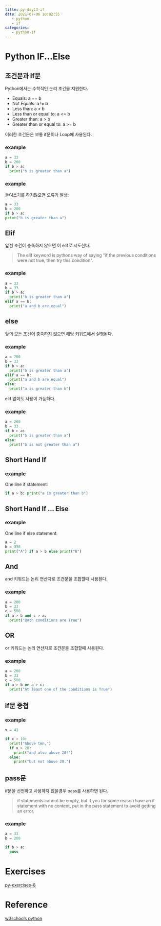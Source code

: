```yaml
---
title: py-day13-if
date: 2021-07-06 10:02:55
   - python 
   - if
categories: 
   - python-if
---
```


# Python IF...Else
## 조건문과 If문
Python에서는 수학적인 논리 조건을 지원한다. 
 - Equals: a == b
 - Not Equals: a != b
 - Less than: a < b
 - Less than or equal to: a <= b
 - Greater than: a > b
 - Greater than or equal to: a >= b

이러한 조건문은 보통 if문이나 Loop에 사용된다. 

### example
``` python
a = 33
b = 200
if b > a:
  print("b is greater than a")
```

### example
들여쓰기를 하지않으면 오류가 발생:
``` python
a = 33
b = 200
if b > a:
print("b is greater than a")
```

## Elif
앞선 조건이 충족하지 않으면 이 elif로 시도한다. 
>The elif keyword is pythons way of saying "if the previous conditions were not true, then try this condition".

### example
``` python
a = 33
b = 33
if b > a:
  print("b is greater than a")
elif a == b:
  print("a and b are equal")
```

## else
앞의 모든 조건이 충족하지 않으면 해당 키워드에서 실행된다.

### example
``` python
a = 200
b = 33
if b > a:
  print("b is greater than a")
elif a == b:
  print("a and b are equal")
else:
  print("a is greater than b")
```

elif 없이도 사용이 가능하다.
### example
``` python
a = 200
b = 33
if b > a:
  print("b is greater than a")
else:
  print("b is not greater than a")
```

## Short Hand If
### example
One line if statement:
``` python
if a > b: print("a is greater than b")
```

## Short Hand If ... Else
### example
One line if else statement:
``` python
a = 2
b = 330
print("A") if a > b else print("B")
```

## And
and 키워드는 논리 연산자로 조건문을 조합할때 사용된다.
### example
``` python
a = 200
b = 33
c = 500
if a > b and c > a:
  print("Both conditions are True")
```

## OR
or 키워드는 논리 연산자로 조건문을 조합할때 사용된다.
### example
``` python
a = 200
b = 33
c = 500
if a > b or a > c:
  print("At least one of the conditions is True")
```

## if문 중첩
### example
``` python
x = 41

if x > 10:
  print("Above ten,")
  if x > 20:
    print("and also above 20!")
  else:
    print("but not above 20.")
```

## pass문
if문을 선언하고 사용하지 않을경우 pass를 사용하면 된다.
>if statements cannot be empty, but if you for some reason have an if statement with no content, put in the pass statement to avoid getting an error.

### example
``` python
a = 33
b = 200

if b > a:
  pass
```

# Exercises
[py-exercises-8](https://wontaejang.github.io/2021/07/06/py-exercises-8/)

# Reference
[w3schools python](https://www.w3schools.com/python)
